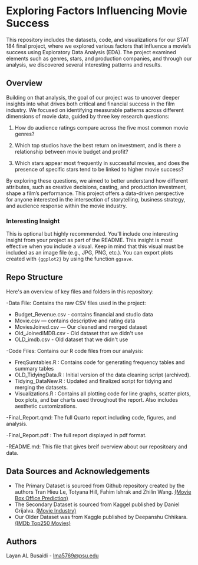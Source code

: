 # Exploring Factors Influencing Movie Success

This repository includes the datasets, code, and visualizations for our STAT 184 final project, where we explored various factors that influence a movie’s success using Exploratory Data Analysis (EDA). The project examined elements such as genres, stars, and production companies, and through our analysis, we discovered several interesting patterns and results.


## Overview

Building on that analysis, the goal of our project was to uncover deeper insights into what drives both critical and financial success in the film industry. We focused on identifying measurable patterns across different dimensions of movie data, guided by three key research questions:

1) How do audience ratings compare across the five most common movie genres?

2) Which top studios have the best return on investment, and is there a relationship between movie budget and profit?

3) Which stars appear most frequently in successful movies, and does the presence of specific stars tend to be linked to higher movie success?

By exploring these questions, we aimed to better understand how different attributes, such as creative decisions, casting, and production investment, shape a film’s performance. This project offers a data-driven perspective for anyone interested in the intersection of storytelling, business strategy, and audience response within the movie industry.

### Interesting Insight

This is optional but highly recommended. You'll include one interesting insight from your project as part of the README. This insight is most effective when you include a visual. Keep in mind that this visual must be included as an image file (e.g., JPG, PNG, etc.). You can export plots created with `{ggplot2}` by using the function `ggsave`.

## Repo Structure

Here's an overview of key files and folders in this repository:

-Data File: Contains the raw CSV files used in the project:

  - Budget_Revenue.csv - contains financial and studio data
  - Movie.csv — contains descriptive and rating data
  - MoviesJoined.csv — Our cleaned and merged dataset
  - Old_JoinedIMDB.csv - Old dataset that we didn't use
  - OLD_imdb.csv - Old dataset that we didn't use

-Code Files:  Contains our R code files from our analysis:

  - FreqSumtables.R : Contains code for generating frequency tables and summary tables
  - OLD_TidyingData.R : Initial version of the data cleaning script (archived).
  - Tidying_DataNew.R : Updated and finalized script for tidying and merging the datasets.
  - Visualizations.R : Contains all plotting code for line graphs, scatter plots, box plots, and bar charts used throughout the report. Also includes aesthetic customizations.

-Final_Report.qmd: The full Quarto report including code, figures, and analysis.

-Final_Report.pdf : The full report displayed in pdf format.

-README.md: This file that gives breif overview about our repositoary and data.

## Data Sources and Acknowledgements

- The Primary Dataset is sourced from Github repository created by the authors Tran Hieu Le, Totyana Hill, Fahim Ishrak and Zhilin Wang.
  [(Movie Box Office Prediction)](https://github.com/hieu2695/Movie-Industry?tab=readme-ov-file)
- The Secondary Dataset is sourced from Kaggel published by Daniel Grijalva.
  [(Movie Industry)](https://www.kaggle.com/datasets/danielgrijalvas/movies)
- Our Older Dataset was from Kaggle published by Deepanshu Chhikara.
  [(IMDb Top250 Movies)](https://doi.org/10.34740/KAGGLE/DSV/7990386)

## Authors

Layan AL Busaidi - lma5769@psu.edu

